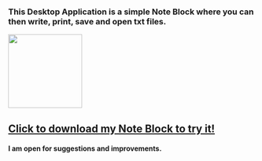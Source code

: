 <h3>
  This Desktop Application is a simple Note Block where you can then write, print, save and open txt files.
</h3>
<p align="left">
  <img src="https://user-images.githubusercontent.com/52591976/79505795-3809a680-8035-11ea-9966-0f9fe8d5afc6.png"width =150/>
  <a href="https://github.com/BlueButterflies/Note/files/4489648/setup.zip" download><h2>Click to download my Note Block to try it!</h2></a></p>
<h4>I am open for suggestions and improvements.</h4>
